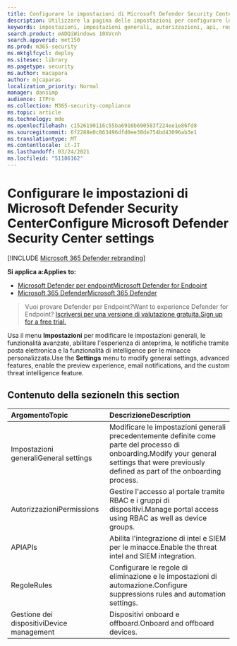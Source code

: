 ```yaml
---
title: Configurare le impostazioni di Microsoft Defender Security Center
description: Utilizzare la pagina delle impostazioni per configurare le impostazioni generali, le autorizzazioni, le api e le regole.
keywords: impostazioni, impostazioni generali, autorizzazioni, api, regole
search.product: eADQiWindows 10XVcnh
search.appverid: met150
ms.prod: m365-security
ms.mktglfcycl: deploy
ms.sitesec: library
ms.pagetype: security
ms.author: macapara
author: mjcaparas
localization_priority: Normal
manager: dansimp
audience: ITPro
ms.collection: M365-security-compliance
ms.topic: article
ms.technology: mde
ms.openlocfilehash: c1526190116c55ba6916b690583f224ee1e86fd8
ms.sourcegitcommit: 6f2288e0c863496dfd0ee38de754bd43096ab3e1
ms.translationtype: MT
ms.contentlocale: it-IT
ms.lasthandoff: 03/24/2021
ms.locfileid: "51186162"
---
```

# <a name="configure-microsoft-defender-security-center-settings"></a><span data-ttu-id="d697d-104">Configurare le impostazioni di Microsoft Defender Security Center</span><span class="sxs-lookup"><span data-stu-id="d697d-104">Configure Microsoft Defender Security Center settings</span></span>

[!INCLUDE [Microsoft 365 Defender rebranding](../../includes/microsoft-defender.md)]


<span data-ttu-id="d697d-105">**Si applica a:**</span><span class="sxs-lookup"><span data-stu-id="d697d-105">**Applies to:**</span></span>
- [<span data-ttu-id="d697d-106">Microsoft Defender per endpoint</span><span class="sxs-lookup"><span data-stu-id="d697d-106">Microsoft Defender for Endpoint</span></span>](https://go.microsoft.com/fwlink/p/?linkid=2154037)
- [<span data-ttu-id="d697d-107">Microsoft 365 Defender</span><span class="sxs-lookup"><span data-stu-id="d697d-107">Microsoft 365 Defender</span></span>](https://go.microsoft.com/fwlink/?linkid=2118804)


><span data-ttu-id="d697d-108">Vuoi provare Defender per Endpoint?</span><span class="sxs-lookup"><span data-stu-id="d697d-108">Want to experience Defender for Endpoint?</span></span> [<span data-ttu-id="d697d-109">Iscriversi per una versione di valutazione gratuita.</span><span class="sxs-lookup"><span data-stu-id="d697d-109">Sign up for a free trial.</span></span>](https://www.microsoft.com/microsoft-365/windows/microsoft-defender-atp?ocid=docs-wdatp-prefsettings-abovefoldlink)

<span data-ttu-id="d697d-110">Usa il menu **Impostazioni** per modificare le impostazioni generali, le funzionalità avanzate, abilitare l'esperienza di anteprima, le notifiche tramite posta elettronica e la funzionalità di intelligence per le minacce personalizzata.</span><span class="sxs-lookup"><span data-stu-id="d697d-110">Use the **Settings** menu to modify general settings, advanced features, enable the preview experience, email notifications, and the custom threat intelligence feature.</span></span>

## <a name="in-this-section"></a><span data-ttu-id="d697d-111">Contenuto della sezione</span><span class="sxs-lookup"><span data-stu-id="d697d-111">In this section</span></span>

<span data-ttu-id="d697d-112">Argomento</span><span class="sxs-lookup"><span data-stu-id="d697d-112">Topic</span></span> | <span data-ttu-id="d697d-113">Descrizione</span><span class="sxs-lookup"><span data-stu-id="d697d-113">Description</span></span>
:---|:---
<span data-ttu-id="d697d-114">Impostazioni generali</span><span class="sxs-lookup"><span data-stu-id="d697d-114">General settings</span></span> | <span data-ttu-id="d697d-115">Modificare le impostazioni generali precedentemente definite come parte del processo di onboarding.</span><span class="sxs-lookup"><span data-stu-id="d697d-115">Modify your general settings that were previously defined as part of the onboarding process.</span></span>
<span data-ttu-id="d697d-116">Autorizzazioni</span><span class="sxs-lookup"><span data-stu-id="d697d-116">Permissions</span></span> | <span data-ttu-id="d697d-117">Gestire l'accesso al portale tramite RBAC e i gruppi di dispositivi.</span><span class="sxs-lookup"><span data-stu-id="d697d-117">Manage portal access using RBAC as well as device groups.</span></span>
<span data-ttu-id="d697d-118">API</span><span class="sxs-lookup"><span data-stu-id="d697d-118">APIs</span></span> | <span data-ttu-id="d697d-119">Abilita l'integrazione di intel e SIEM per le minacce.</span><span class="sxs-lookup"><span data-stu-id="d697d-119">Enable the threat intel and SIEM integration.</span></span>
<span data-ttu-id="d697d-120">Regole</span><span class="sxs-lookup"><span data-stu-id="d697d-120">Rules</span></span> | <span data-ttu-id="d697d-121">Configurare le regole di eliminazione e le impostazioni di automazione.</span><span class="sxs-lookup"><span data-stu-id="d697d-121">Configure suppressions rules and automation settings.</span></span>
<span data-ttu-id="d697d-122">Gestione dei dispositivi</span><span class="sxs-lookup"><span data-stu-id="d697d-122">Device management</span></span> | <span data-ttu-id="d697d-123">Dispositivi onboard e offboard.</span><span class="sxs-lookup"><span data-stu-id="d697d-123">Onboard and offboard devices.</span></span>
